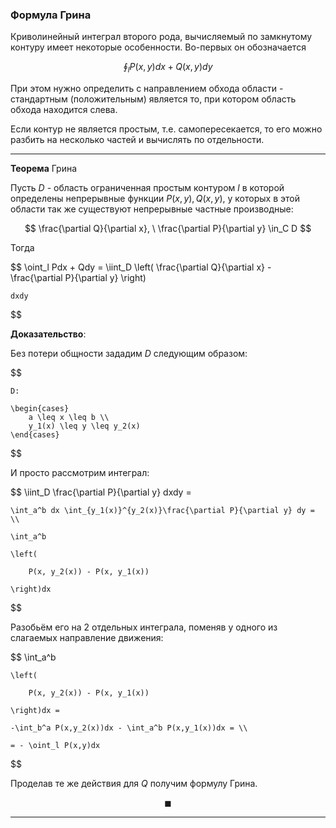 ### Формула Грина

Криволинейный интеграл второго рода, вычисляемый по замкнутому контуру имеет некоторые особенности. Во-первых он обозначается 

$$
    \oint _l P(x,y)dx + Q(x,y)dy
$$

При этом нужно определить с направлением обхода области - стандартным (положительным) является то, при котором область обхода находится слева.

Если контур не является простым, т.е. самопересекается, то его можно разбить на несколько частей и вычислять по отдельности.

---

**Теорема** Грина

Пусть $D$ - область ограниченная простым контуром $l$ в которой определены непрерывные функции $P(x,y), Q(x,y)$, у которых в этой области так же существуют непрерывные частные производные:

$$
    \frac{\partial Q}{\partial x}, \ 
    \frac{\partial P}{\partial y} \in_C D
$$

Тогда 

$$
    \oint_l Pdx + Qdy = \iint_D 
    \left(
        \frac{\partial Q}{\partial x} - \frac{\partial P}{\partial y}
    \right)
    
    dxdy
$$

**Доказательство**:

Без потери общности зададим $D$ следующим образом:

$$

    D: 

    \begin{cases}
        a \leq x \leq b \\
        y_1(x) \leq y \leq y_2(x)
    \end{cases}
$$

И просто рассмотрим интеграл:

$$
    \iint_D \frac{\partial P}{\partial y} dxdy = 
    
    \int_a^b dx \int_{y_1(x)}^{y_2(x)}\frac{\partial P}{\partial y} dy =  \\

    \int_a^b 

    \left(

        P(x, y_2(x)) - P(x, y_1(x))

    \right)dx
$$

Разобьём его на 2 отдельных интеграла, поменяв у одного из слагаемых направление движения:

$$
    \int_a^b 

    \left(

        P(x, y_2(x)) - P(x, y_1(x))

    \right)dx = 

    -\int_b^a P(x,y_2(x))dx - \int_a^b P(x,y_1(x))dx = \\

    = - \oint_l P(x,y)dx
$$

Проделав те же действия для $Q$ получим формулу Грина.

$$
    \blacksquare
$$

---

